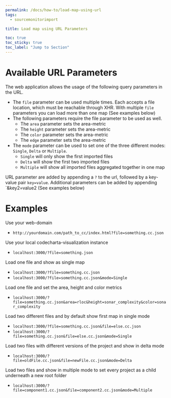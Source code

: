 ```yaml
---
permalink: /docs/how-to/load-map-using-url
tags:
  - sourcemonitorimport

title: Load map using URL Parameters

toc: true
toc_sticky: true
toc_label: "Jump to Section"
---
```


# Available URL Parameters

The web application allows the usage of the following query parameters in the URL.

- The `file` parameter can be used multiple times. Each accepts a file location, which must be reachable through XHR. With multiple `file` parameters you can load more than one map (See examples below)
- The following parameters require the file parameter to be used as well.
  - The `area` parameter sets the area-metric
  - The `height` parameter sets the area-metric
  - The `color` parameter sets the area-metric
  - The `edge` parameter sets the area-metric
- The `mode` parameter can be used to set one of the three different modes: `Single`, `Delta` or `Multiple`.
  - `Single` will only show the first imported files
  - `Delta` will show the first two imported files
  - `Multiple` will show all imported files aggregated together in one map

URL parameter are added by appending a `?` to the url, followed by a key-value pair `key=value`.
Additional parameters can be added by appending `&key2=value2 (See examples below)

# Examples

Use your web-domain

- `http://yourdomain.com/path_to_cc/index.html?file=something.cc.json`

Use your local codecharta-visualization instance

- `localhost:3000/?file=something.json`

Load one file and show as single map

- `localhost:3000/?file=something.cc.json`
- `localhost:3000/?file=something.cc.json&mode=Single`

Load one file and set the area, height and color metrics

- `localhost:3000/?file=something.cc.json&area=rloc&height=sonar_complexity&color=sonar_complexity`

Load two different files and by default show first map in single mode

- `localhost:3000/?file=something.cc.json&file=else.cc.json`
- `localhost:3000/?file=something.cc.json&file=else.cc.json&mode=Single`

Load two files with different versions of the project and show in delta mode

- `localhost:3000/?file=oldFile.cc.json&file=newFile.cc.json&mode=Delta`

Load two files and show in multiple mode to set every project as a child underneath a new root folder

- `localhost:3000/?file=component1.cc.json&file=component2.cc.json&mode=Multiple`
